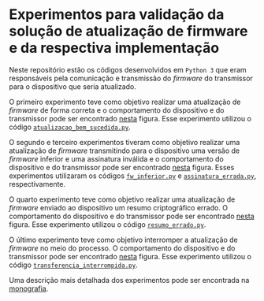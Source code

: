 # Experimentos para validação da solução de atualização de firmware e da respectiva implementação 

Neste repositório estão os códigos desenvolvidos em `Python 3` que eram responsáveis pela comunicação e transmissão do *firmware* do transmissor para o dispositivo que seria atualizado. 

O primeiro experimento teve como objetivo realizar uma atualização de *firmware* de forma correta e o comportamento do dispositivo e do transmissor pode ser encontrado [nesta](diagramas/fluxograma-experimento1.pdf) figura. Esse experimento utilizou o código [`atualizacao_bem_sucedida.py`](tests/atualizacao_bem_sucedida.py).

O segundo e terceiro experimentos tiveram como objetivo realizar uma atualização de *firmware* transmitindo para o dispositivo uma versão de *firmware* inferior e uma assinatura inválida e o comportamento do dispositivo e do transmissor pode ser encontrado [nesta](diagramas/fluxograma-experimento234.pdf) figura. Esses experimentos utilizaram os  códigos [`fw_inferior.py`](tests/fw_inferior.py) e [`assinatura_errada.py`](tests/assinatura_errada.py), respectivamente.


O quarto experimento teve como objetivo realizar uma atualização de *firmware* enviado ao dispositivo um resumo criptográfico errado. O comportamento do dispositivo e do transmissor pode ser encontrado [nesta](diagramas/fluxograma-experimento234.pdf) figura. Esse experimento utilizou o código [`resumo_errado.py`](tests/resumo_errado.py).

O último experimento teve como objetivo interromper a atualização de *firmware* no meio do processo. O comportamento do dispositivo e do transmissor pode ser encontrado [nesta](diagramas/fluxograma-experimento5.pdf) figura. Esse experimento utilizou o código [`transferencia_interrompida.py`](tests/transferencia_interrompida.py).

Uma descrição mais detalhada dos experimentos pode ser encontrada na [monografia](../monografia/monografia.pdf).





